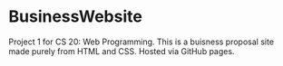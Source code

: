 # BusinessWebsite

Project 1 for CS 20: Web Programming. This is a buisness proposal site made purely from HTML and CSS. Hosted via GitHub pages.
